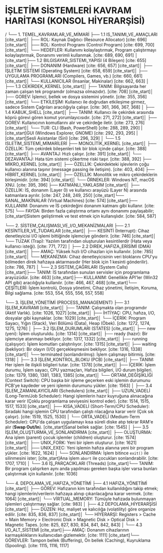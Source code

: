 # İŞLETİM SİSTEMLERİ KAVRAM HARİTASI (KONSOL HİYERARŞİSİ)

/
└── 1. TEMEL_KAVRAMLAR_VE_MİMARİ
    ├── 1.1 IS_TANIMI_VE_AMAÇLARI
    [cite_start]│   ├── ROL: Kaynak Dağıtıcı (Resource Allocator) [cite: 696]
    [cite_start]│   ├── ROL: Kontrol Programı (Control Program) [cite: 699, 700]
    [cite_start]│   └── HEDEFLER: Kullanımı kolaylaştırmak, Program çalıştırmayı kolaylaştırmak, Donanımı verimli kullanmak. [cite: 689, 690, 691]
    │
    [cite_start]├── 1.2 BILGISAYAR_SISTEMI_YAPISI (4 Bileşen) [cite: 655]
    [cite_start]│   ├── DONANIM (Hardware) [cite: 656, 657]
    [cite_start]│   ├── İŞLETİM SİSTEMİ (Operating System) [cite: 658, 659]
    [cite_start]│   ├── UYGULAMA PROGRAMLARI (Compilers, Games, vb.) [cite: 660, 661]
    [cite_start]│   └── KULLANICILAR (İnsanlar, Makinalar) [cite: 662, 663]
    │
    ├── 1.3 CEKİRDEK_KERNEL
    [cite_start]│   ├── TANIM: Bilgisayarda her zaman çalışan tek programdır (olmazsa olmazıdır). [cite: 708]
    [cite_start]│   ├── GOREV: İşlemci, bellek ve dosya sistemini yönetir. [cite: 355, 356]
    [cite_start]│   └── ETKİLEŞİM: Kullanıcı ile doğrudan etkileşime girmez, sadece Sistem Çağrıları aracılığıyla çalışır. [cite: 361, 366, 367, 368]
    │
    ├── 1.4 KABUK_SHELL
    [cite_start]│   ├── TANIM: Kullanıcı ile çekirdek arasında köprü görevi gören komut yorumlayıcısıdır. [cite: 271, 272]
    [cite_start]│   ├── GOREV: Kullanıcının komutlarını alır ve çekirdeğe iletir. [cite: 273, 276]
    [cite_start]│   └── TUR: CLI (Bash, PowerShell) [cite: 288, 289, 290] | [cite_start]GUI (Windows Explorer, GNOME) [cite: 292, 293, 295] | [cite_start]Sesli Asistanlar (Siri) [cite: 296, 329]
    │
    └── 1.5 ISLETİM_SİSTEMİ_MİMARİLERİ
        ├── MONOLİTİK_KERNEL
        [cite_start]│   ├── ÖZELLİK: Tüm çekirdek bileşenleri tek bir blok içinde çalışır. [cite: 388]
        [cite_start]│   ├── AVANTAJ: Hızlı çalışır. [cite: 391]
        [cite_start]│   └── DEZAVANTAJ: Hata tüm sistemi çökertme riski taşır. [cite: 388, 392]
        ├── MİKRO_KERNEL
        [cite_start]│   ├── ÖZELLİK: Çekirdekteki işlevlerin çoğu kullanıcı alanına taşınır (message passing ile iletişim). [cite: 403, 404]
        ├── HİBRİT_KERNEL
        [cite_start]│   ├── ÖZELLİK: Monolitik ve mikro çekirdeklerin birleşimidir. [cite: 394]
        [cite_start]│   └── ÖRNEKLER: Windows NT, macOS XNU. [cite: 395, 396]
        ├── KATMANLI_YAKLASIM
        [cite_start]│   ├── ÖZELLİK: İS, donanım (Layer 0) ve kullanıcı arayüzü (Layer N) arasında katmanlara ayrılır. [cite: 247, 248, 249, 250]
        [cite_start]└── SANAL_MAKİNALAR (Virtual Machines) [cite: 574]
            [cite_start]├── KULLANIM: Donanımı ve İS çekirdeğini donanım katmanı gibi kullanır. [cite: 575]
            └── FAYDA: Birden fazla çalıştırma ortamı aynı donanımı paylaşabilir; [cite_start]Sistem geliştirmek ve test etmek için kullanışlıdır. [cite: 584, 587]

└── 2. SİSTEM_ÇALIŞMASI_VE_I/O_MEKANİZMALARI
    ├── 2.1 KESİNTİLER_VE_TUDAKLAR
    [cite_start]│   ├── KESİNTİ (Interrupt): Cihaz denetleyicisi I/O işlemi bittiğinde işlemciye gönderir. [cite: 746]
    [cite_start]│   └── TUZAK (Trap): Yazılım tarafından oluşturulan kesintilerdir (Hata veya kullanıcı isteği). [cite: 771, 772]
    │
    ├── 2.2 DIREK_HAFIZA_ERİSİMİ (DMA)
    [cite_start]│   ├── AMAÇ: Yüksek hızlı I/O cihazları için kullanılır. [cite: 785]
    [cite_start]│   └── MEKANİZMA: Cihaz denetleyicisinin veri bloklarını CPU'yu bölmeden direk hafızaya aktarmasıdır (Her blok için 1 kesinti gönderilir). [cite: 786, 787]
    │
    └── 2.3 SISTEM_ÇAĞRILARI (System Calls)
        [cite_start]├── TANIM: İS tarafından sunulan servisler için programlama arayüzüdür. [cite: 463]
        [cite_start]├── KULLANIM: Genellikle API'ler (Win32 API gibi) aracılığıyla kullanılır. [cite: 466, 467, 468]
        [cite_start]└── ÇEŞİTLERİ: İşlem kontrolü, Dosya yönetimi, Cihaz yönetimi, İletişim, Koruma, Bilgi sağlama. [cite: 553, 554, 555, 556, 557, 558]

└── 3. İŞLEM_YÖNETİMİ (PROCESS_MANAGEMENT)
    ├── 3.1 İŞLEM_KAVRAMI
    [cite_start]│   ├── TANIM: Çalışmakta olan programdır (Aktif Varlık). [cite: 1026, 1027]
    [cite_start]│   ├── İHTİYAÇ: CPU, hafıza, I/O, dosyalar gibi kaynaklar. [cite: 1029]
    [cite_start]│   └── İÇERİK: Program Sayacı, Yığın (Stack), Veri Bölümü (Data), Heap (Öbek). [cite: 1272, 1274, 1275, 1276]
    │
    ├── 3.2 İŞLEM_DURUMLARI (STATES)
    [cite_start]│   ├── new (yeni): İşlem oluşturuldu. [cite: 1314]
    [cite_start]│   ├── ready (hazır): Bir işlemciye atanmayı bekliyor. [cite: 1317, 1332]
    [cite_start]│   ├── running (çalışıyor): İşlem komutları çalıştırılıyor. [cite: 1315]
    [cite_start]│   ├── waiting (bekliyor): Bir olayın (I/O) gerçekleşmesini bekliyor. [cite: 1316, 1338]
    [cite_start]│   └── terminated (sonlandırılmış): İşlem çalışmayı bitirmiş. [cite: 1318]
    │
    ├── 3.3 İŞLEM_KONTROL_BLOKU (PCB)
    [cite_start]│   ├── TANIM: Her işlem ile ilişkili bilgileri tutar. [cite: 1378]
    [cite_start]│   ├── İÇERİK: İşlem durumu, İşlem sayacı, CPU yazmaçları, Hafıza bilgileri, I/O durum bilgileri. [cite: 1379, 1380, 1381, 1383, 1385]
    [cite_start]│   └── ORTAM_DEĞİŞİKLİĞİ (Context Switch): CPU başka bir işleme geçerken eski işlemin durumunu PCB'ye kaydeder ve yeni işlemin durumunu yükler. [cite: 1563]
    │
    ├── 3.4 İŞLEM_ZAMANLAYICILARI (Schedulers)
    [cite_start]│   ├── UZUN_VADELİ (Long-Term/Job Scheduler): Hangi işlemlerin hazır kuyruğuna alınacağına karar verir (Çoklu programlama seviyesini kontrol eder). [cite: 1514, 1515, 1517, 1533]
    [cite_start]│   ├── KISA_VADELİ (Short-Term/CPU Scheduler): Sıradaki hangi işlemin CPU tarafından çalıştı rılacağına karar verir (Çok sık çalışır). [cite: 1519, 1525, 1530]
    │   └── ORTA_VADELİ (Medium-Term Scheduler): CPU'da çalışan uygulamayı kısa süreli diske atıp tekrar RAM'e alır (**Swap Out/In**). [cite_start]Sanal bellek sağlar. [cite: 1545]
    │
    ├── 3.5 İŞLEM_OLUŞTURMA_VE_SONLANDIRMA
    [cite_start]│   ├── OLUŞTURMA: Ana işlem (parent) çocuk işlemler (children) oluşturur. [cite: 1574]
    [cite_start]│   ├── UNIX_FORK: Yeni bir işlem oluşturur. [cite: 1621]
    [cite_start]│   ├── UNIX_EXEC: Yeni işlemin hafıza alanına yeni bir program yükler. [cite: 1622, 1624]
    │   └── SONLANDIRMA: İşlem bitince `exit()` ile silinmesini ister; [cite_start]Ana işlem `abort` ile çocukları sonlandırabilir. [cite: 1707, 1710]
    │
    └── 3.6 İŞ_PARÇACIKLARI (Threads)
        [cite_start]└── TANIM: Bir program çalışırken aynı anda yapılması gereken başka işler varsa bunları çalıştırmak için kullanılır. [cite: 1036]

└── 4. DEPOLAMA_VE_HAFIZA_YÖNETİMİ
    ├── 4.1 HAFIZA_YÖNETİMİ
    [cite_start]│   ├── GÖREV: Hafızanın kim tarafından kullanıldığını takip etmek; hangi işlemlerin/verilerin hafızaya alınıp çıkarılacağına karar vermek. [cite: 1064]
    [cite_start]│   └── VİRTUAL_MEMORY: Tümüyle hafızada bulunmayan işlemleri çalıştırmayı sağlar. [cite: 983]
    │
    ├── 4.2 DEPOLAMA_HİYERARŞİSİ
    [cite_start]│   ├── DÜZEN: Hız, maliyet ve kalıcılığa (volatility) göre organize edilir. [cite: 835, 836, 837]
    [cite_start]│   └── HİYERARŞİ: Registers > Cache > Main Memory > Electronic Disk > Magnetic Disk > Optical Disk > Magnetic Tapes. [cite: 825, 827, 830, 834, 841, 842, 843]
    │
    └── 4.3 I/O_ALT_SİSTEMİ
        [cite_start]├── AMAÇ: Donanım cihazlarının karmaşıklıklarını kullanıcıdan gizlemektir. [cite: 1111]
        [cite_start]└── GÖREVLER: Tampon bellek (Buffering), Ön bellek (Caching), Kuyruklama (Spooling). [cite: 1115, 1116, 1117]
